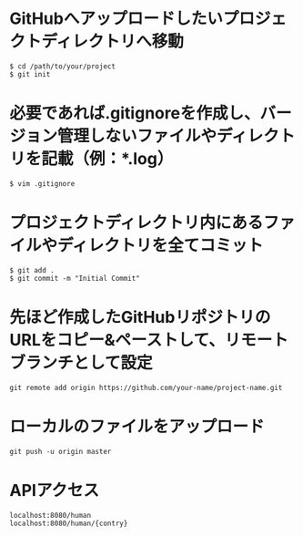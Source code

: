 # GitHubへアップロードしたいプロジェクトディレクトリへ移動
```
$ cd /path/to/your/project
$ git init
```
# 必要であれば.gitignoreを作成し、バージョン管理しないファイルやディレクトリを記載（例：*.log）
```
$ vim .gitignore
```
# プロジェクトディレクトリ内にあるファイルやディレクトリを全てコミット 
```
$ git add .
$ git commit -m "Initial Commit"
```
# 先ほど作成したGitHubリポジトリのURLをコピー&ペーストして、リモートブランチとして設定
```
git remote add origin https://github.com/your-name/project-name.git
```
# ローカルのファイルをアップロード
```
git push -u origin master
```
# APIアクセス
```
localhost:8080/human
localhost:8080/human/{contry}
```